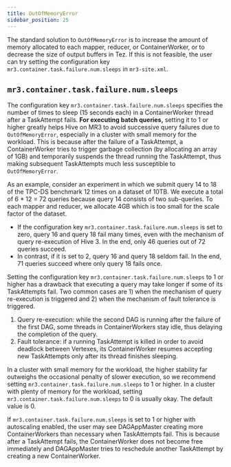 ```yaml
---
title: OutOfMemoryError
sidebar_position: 25
---
```


The standard solution to `OutOfMemoryError` is to increase the amount of memory
allocated to each mapper, reducer, or ContainerWorker,
or to decrease the size of output buffers in Tez.
If this is not feasible,
the user can try setting the configuration key 
`mr3.container.task.failure.num.sleeps` in `mr3-site.xml`.

## `mr3.container.task.failure.num.sleeps`

The configuration key `mr3.container.task.failure.num.sleeps` specifies the number of times to sleep (15 seconds each)
in a ContainerWorker thread after a TaskAttempt fails.
**For executing batch queries,**
setting it to 1 or higher greatly helps Hive on MR3 to avoid successive query failures due to `OutOfMemoryError`,
especially in a cluster with small memory for the workload.
This is because after the failure of a TaskAttempt, 
a ContainerWorker tries to trigger garbage collection (by allocating an array of 1GB)
and temporarily suspends the thread running the TaskAttempt,
thus making subsequent TaskAttempts much less susceptible to `OutOfMemoryError`.

As an example,
consider an experiment in which we submit query 14 to 18 of the TPC-DS benchmark 12 times on a dataset of 10TB.
We execute a total of 6 * 12 = 72 queries because query 14 consists of two sub-queries.
To each mapper and reducer, 
we allocate 4GB which is too small for the scale factor of the dataset.

* If the configuration key `mr3.container.task.failure.num.sleeps` is set to zero,
query 16 and query 18 fail many times, even with the mechanism of query re-execution of Hive 3.
In the end, only 46 queries out of 72 queries succeed. 
* In contrast, if it is set to 2, query 16 and query 18 seldom fail. 
In the end, 71 queries succeed where only query 18 fails once.

Setting the configuration key `mr3.container.task.failure.num.sleeps` to 1 or higher has a drawback that
executing a query may take longer if some of its TaskAttempts fail.
Two common cases are 1) when the mechanism of query re-execution is triggered and 2) when the mechanism of fault tolerance is triggered.

1. Query re-execution: while the second DAG is running after the failure of the first DAG, 
some threads in ContainerWorkers stay idle, thus delaying the completion of the query.
2. Fault tolerance: if a running TaskAttempt is killed in order to avoid deadlock between Vertexes,
its ContainerWorker resumes accepting new TaskAttempts only after its thread finishes sleeping.

In a cluster with small memory for the workload,
the higher stability far outweighs the occasional penalty of slower execution,
so we recommend setting `mr3.container.task.failure.num.sleeps` to 1 or higher.
In a cluster with plenty of memory for the workload,
setting `mr3.container.task.failure.num.sleeps` to 0 is usually okay.
The default value is 0.

If `mr3.container.task.failure.num.sleeps` is set to 1 or higher with autoscaling enabled,
the user may see DAGAppMaster creating more ContainerWorkers than necessary when TaskAttempts fail.
This is because after a TaskAttempt fails, the ContainerWorker does not become free immediately
and DAGAppMaster tries to reschedule another TaskAttempt by creating a new ContainerWorker.

